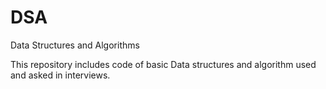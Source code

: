 # DSA
Data Structures and Algorithms

This repository includes code of basic Data structures and algorithm used and asked in interviews.
